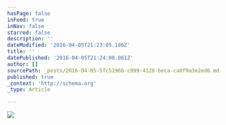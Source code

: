 ```yaml
---
hasPage: false
inFeed: true
inNav: false
starred: false
description: ''
dateModified: '2016-04-05T21:23:05.186Z'
title: ''
datePublished: '2016-04-05T21:24:00.061Z'
author: []
sourcePath: _posts/2016-04-05-5fc5196b-c999-4128-beca-ca0f9a3e2ed6.md
published: true
_context: 'http://schema.org'
_type: Article

---
```

![](https://the-grid-user-content.s3-us-west-2.amazonaws.com/b1a1042c-b78d-4404-a562-b78db6291315.jpg)